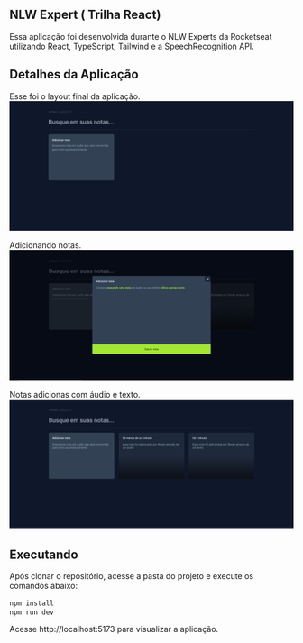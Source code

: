 ## NLW Expert ( Trilha React)
Essa aplicação foi desenvolvida durante o NLW Experts da Rocketseat utilizando React, TypeScript, Tailwind e a SpeechRecognition API.

## Detalhes da Aplicação

Esse foi o layout final da aplicação.
<img src="https://github.com/renanlsilva1/nlw-expert-notes/blob/main/img-notes/nlw-react-notes-1.png" alt="Início da aplicação">

Adicionando notas.
<img src="https://github.com/renanlsilva1/nlw-expert-notes/blob/main/img-notes/nlw-react-notes-2.png" alt="Adicionando notas">

Notas adicionas com áudio e texto.
<img src="https://github.com/renanlsilva1/nlw-expert-notes/blob/main/img-notes/nlw-react-notes-3.png" alt="Notas adicionadas">

## Executando
Após clonar o repositório, acesse a pasta do projeto e execute os comandos abaixo:

````
npm install
npm run dev
````


Acesse http://localhost:5173 para visualizar a aplicação.

